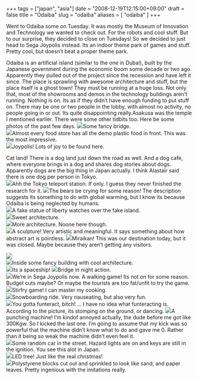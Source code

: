 +++
tags = ["japan", "asia"]
date = "2008-12-19T12:15:00+09:00"
draft = false
title = "Odaiba"
slug = "odaiba"
aliases = [
	"odaiba"
]
+++

Went to Odaiba some on Tuesday. It was mostly the Museum of Innovation and Technology we wanted to check out. For the robots and cool stuff. But to our surprise, they decided to close on Tuesdays! So we decided to just head to Sega Joypolis instead. Its an indoor theme park of games and stuff. Pretty cool, but doesn’t beat a proper theme park.

Odaiba is an artificial island (similar to the one in Dubai), built by the Japanese government during the economic boom some decade or two ago. Apparently they pulled out of the project since the recession and have left it since. The place is sprawling with awesome architecture and stuff, but the place itself is a ghost town! They must be running at a huge loss. Not only that, most of the showrooms and demos in the technology buildings aren’t running. Nothing is on. Its as if they didn’t have enough funding to put stuff on. There may be one or two people in the lobby, with almost no activity, no people going in or out. Its quite disappointing really.Asakusa was the temple I mentioned earlier. There were some other tidbits too. Here be some photos of the past few days.
![](/images/2010/10/dscf0007.jpg)Some fancy bridge.  
![](/images/2010/10/dscf00052.jpg)Almost every food store has all the demo plastic food in front. This was the most impressive.  
![](/images/2010/10/dscf00041.jpg)Joypolis! Lots of joy to be found here.  

Cat land! There is a dog land just down the road as well. And a dog cafe, where everyone brings in a dog and shares dog stories about dogs. Apparently dogs are the big thing in Japan actually. I think Alastair said there is one dog per person in Tokyo.  
![](/images/2010/10/dscf00011.jpg)Ahh the Tokyo teleport station. If only. I guess they never finished the research for it.
![](/images/2010/10/dscf0008.jpg)The bears be crying for some reason! The description suggests its something to do with global warming, but I know its because Odaiba is being neglected by humans.  
![](/images/2010/10/dscf00091.jpg)A fake statue of liberty watches over the fake island.  
![](/images/2010/10/dscf00101.jpg)Sweet architecture.  
![](/images/2010/10/dscf00111.jpg)More architecture. Noone here though.  
![](/images/2010/10/dscf00122.jpg)A sculpture! Very artistic and meaningful. It says something about how abstract art is pointless.
![](/images/2010/10/dscf00131.jpg)Miraikan! This was our destination today, but it was closed. Maybe because they aren’t getting any visitors.  

![](/images/2010/10/dscf00153.jpg)  
![](/images/2010/10/dscf00162.jpg)Inside some fancy building with cool architecture.  
![](/images/2010/10/dscf00172.jpg)Its a spaceship!
![](/images/2010/10/dscf00182.jpg)Bridge in night action.  
![](/images/2010/10/dscf00232.jpg)We’re in Sega Joypolis now. A walking game! Its not on for some reason. Budget cuts maybe? Or maybe the tourists are too fat/unfit to try the game.  
![](/images/2010/10/dscf00242.jpg)Stirfry game! I can master my cooking.  
![](/images/2010/10/dscf00262.jpg)Snowboarding ride. Very nauseating, but also very fun.  
![](/images/2010/10/dscf0027.jpg)You gotta funteract, bitch! … I have no idea what funteracting is. According to the picture, its stomping on the ground, or dancing.
![](/images/2010/10/dscf0028.jpg)A punching machine! I’m kindof annoyed actually, the dude before me got like 300Kgw. So I kicked the last one. I’m going to assume that my kick was so powerful that the machine didn’t know what to do and gave me 0. Rather than it being so weak the machine didn’t even feel it.  
![](/images/2010/10/dscf0031.jpg)Some random car in the street. Hazard lights are on and keys are still in the ignition. You see this alot in Japan.  
![](/images/2010/10/dscf00321.jpg)LED tree! Just like the real christmas!  
![](/images/2010/10/dscf00332.jpg)Polystyrene blocks cut out and sprinkled to look like sand, and paper leaves. Pretty ingenious with the imitations really.
